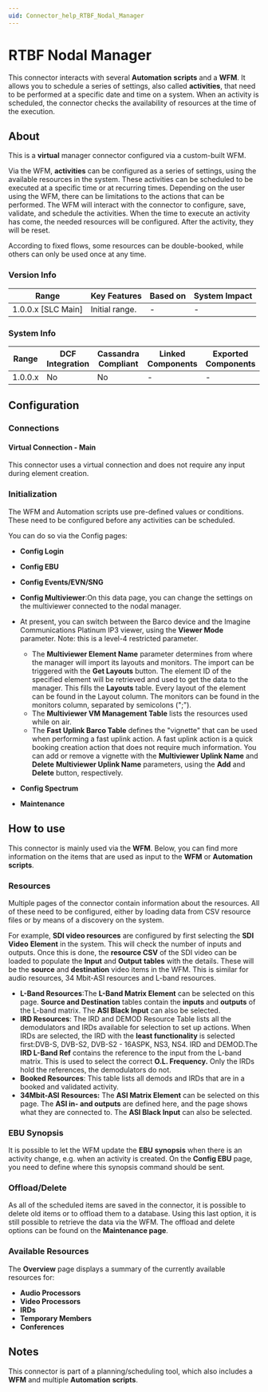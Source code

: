 ```yaml
---
uid: Connector_help_RTBF_Nodal_Manager
---
```


# RTBF Nodal Manager

This connector interacts with several **Automation** **scripts** and a **WFM**. It allows you to schedule a series of settings, also called **activities**, that need to be performed at a specific date and time on a system. When an activity is scheduled, the connector checks the availability of resources at the time of the execution.

## About

This is a **virtual** manager connector configured via a custom-built WFM.

Via the WFM, **activities** can be configured as a series of settings, using the available resources in the system. These activities can be scheduled to be executed at a specific time or at recurring times. Depending on the user using the WFM, there can be limitations to the actions that can be performed. The WFM will interact with the connector to configure, save, validate, and schedule the activities. When the time to execute an activity has come, the needed resources will be configured. After the activity, they will be reset.

According to fixed flows, some resources can be double-booked, while others can only be used once at any time.

### Version Info

| **Range**            | **Key Features** | **Based on** | **System Impact** |
|----------------------|------------------|--------------|-------------------|
| 1.0.0.x \[SLC Main\] | Initial range.   | \-           | \-                |

### System Info

| **Range** | **DCF Integration** | **Cassandra Compliant** | **Linked Components** | **Exported Components** |
|-----------|---------------------|-------------------------|-----------------------|-------------------------|
| 1.0.0.x   | No                  | No                      | \-                    | \-                      |

## Configuration

### Connections

#### Virtual Connection - Main

This connector uses a virtual connection and does not require any input during element creation.

### Initialization

The WFM and Automation scripts use pre-defined values or conditions. These need to be configured before any activities can be scheduled.

You can do so via the Config pages:

- **Config Login**

- **Config EBU**

- **Config Events/EVN/SNG**

- **Config Multiviewer**:On this data page, you can change the settings on the multiviewer connected to the nodal manager.

- At present, you can switch between the Barco device and the Imagine Communications Platinum IP3 viewer, using the **Viewer Mode** parameter. Note: this is a level-4 restricted parameter.
  - The **Multiviewer Element Name** parameter determines from where the manager will import its layouts and monitors. The import can be triggered with the **Get Layouts** button. The element ID of the specified element will be retrieved and used to get the data to the manager. This fills the **Layouts** table. Every layout of the element can be found in the Layout column. The monitors can be found in the monitors column, separated by semicolons (";").
  - The **Multiviewer VM Management Table** lists the resources used while on air.
  - The **Fast Uplink Barco Table** defines the "vignette" that can be used when performing a fast uplink action. A fast uplink action is a quick booking creation action that does not require much information. You can add or remove a vignette with the **Multiviewer Uplink Name** and **Delete** **Multiviewer Uplink Name** parameters, using the **Add** and **Delete** button, respectively.

- **Config Spectrum**

- **Maintenance**

## How to use

This connector is mainly used via the **WFM**. Below, you can find more information on the items that are used as input to the **WFM** or **Automation scripts**.

### Resources

Multiple pages of the connector contain information about the resources. All of these need to be configured, either by loading data from CSV resource files or by means of a discovery on the system.

For example, **SDI video resources** are configured by first selecting the **SDI** **Video** **Element** in the system. This will check the number of inputs and outputs. Once this is done, the **resource CSV** of the SDI video can be loaded to populate the **Input** and **Output** **tables** with the details. These will be the **source** and **destination** video items in the WFM. This is similar for audio resources, 34 Mbit-ASI resources and L-band resources.

- **L-Band Resources**:The **L-Band Matrix Element** can be selected on this page. **Source and Destination** tables contain the **inputs** and **outputs** of the L-band matrix. The **ASI Black Input** can also be selected.
- **IRD Resources**: The IRD and DEMOD Resource Table lists all the demodulators and IRDs available for selection to set up actions. When IRDs are selected, the IRD with the **least functionality** is selected first:DVB-S, DVB-S2, DVB-S2 - 16ASPK, NS3, NS4. IRD and DEMOD.The **IRD L-Band Ref** contains the reference to the input from the L-band matrix. This is used to select the correct **O.L. Frequency.** Only the IRDs hold the references, the demodulators do not.
- **Booked Resources**: This table lists all demods and IRDs that are in a booked and validated activity.
- **34Mbit-ASI** **Resources:** The **ASI Matrix Element** can be selected on this page. The **ASI in- and outputs** are defined here, and the page shows what they are connected to. The **ASI Black Input** can also be selected.

### EBU Synopsis

It is possible to let the WFM update the **EBU** **synopsis** when there is an activity change, e.g. when an activity is created. On the **Config EBU** page, you need to define where this synopsis command should be sent.

### Offload/Delete

As all of the scheduled items are saved in the connector, it is possible to delete old items or to offload them to a database. Using this last option, it is still possible to retrieve the data via the WFM. The offload and delete options can be found on the **Maintenance page**.

### Available Resources

The **Overview** page displays a summary of the currently available resources for:

- **Audio Processors**
- **Video Processors**
- **IRDs**
- **Temporary Members**
- **Conferences**

## Notes

This connector is part of a planning/scheduling tool, which also includes a **WFM** and multiple **Automation** **scripts**.
